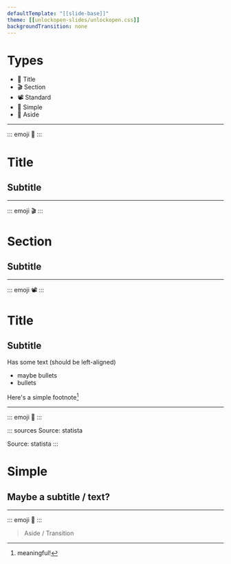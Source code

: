 ```yaml
---
defaultTemplate: "[[slide-base]]"
theme: [[unlockopen-slides/unlockopen.css]]
backgroundTransition: none
---
```


<!-- slide  id="types-index" class="theme-blue emoji-list" -->

# Types

- 🏁 Title
- 🎬 Section
- 📽 Standard
- 💬 Simple
- 💭 Aside

---

<!-- slide id="type-title" class="theme-blue" -->

::: emoji
🏁
:::

# Title

## Subtitle

---

<!-- slide id="type-section" class="slide-center theme-accent-blue" -->

::: emoji
🎬
:::

# Section

## Subtitle

---

<!-- slide id="type-standard" class="theme-blue" -->

::: emoji
📽
:::

# Title

## Subtitle

Has some text (should be left-aligned)

- maybe bullets
- bullets

Here's a simple footnote[^1]

[^1]: meaningful!

---

<!-- slide id="type-simple" class="theme-blue" -->

::: emoji
💬
:::

::: sources
Source: statista

Source: statista
:::

# Simple

## Maybe a subtitle / text?

---

<!-- slide id="type-aside" class="theme-blue" -->

::: emoji
💭
:::

> Aside / Transition
